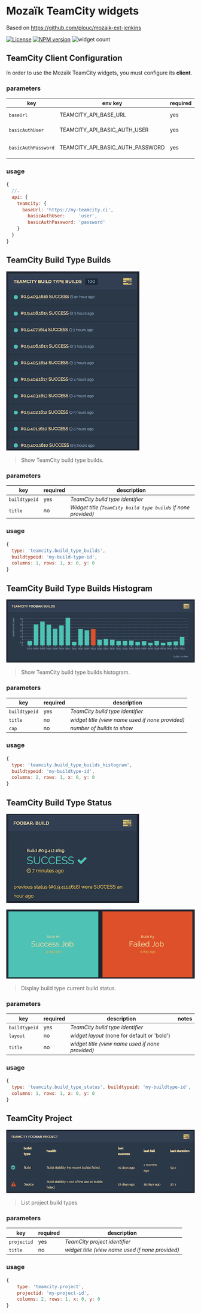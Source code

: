 # Mozaïk TeamCity widgets

Based on https://github.com/plouc/mozaik-ext-jenkins

[![License][license-image]][license-url]
[![NPM version][npm-image]][npm-url]
![widget count][widget-count-image]

## TeamCity Client Configuration

In order to use the Mozaïk TeamCity widgets, you must configure its **client**.

### parameters

key                 | env key                          | required | description              | notes
--------------------|----------------------------------|----------|--------------------------|-----------------------------------------------
`baseUrl`           | TEAMCITY_API_BASE_URL            | yes      | *TeamCity base url*      |
`basicAuthUser`     | TEAMCITY_API_BASIC_AUTH_USER     | yes      | *TeamCity auth user*     |
`basicAuthPassword` | TEAMCITY_API_BASIC_AUTH_PASSWORD | yes      | *TeamCity auth password* |

### usage

```javascript
{
  //…
  api: {
    teamcity: {
      baseUrl: 'https://my-teamcity.ci',
        basicAuthUser:     'user',
        basicAuthPassword: 'password'
    }
  }
}
```



## TeamCity Build Type Builds

![TeamCity build type builds](https://raw.githubusercontent.com/gazab/mozaik-ext-teamcity/master/preview/teamcity.build_type_builds.png)

> Show TeamCity build type builds.

### parameters

key                | required | description
-------------------|----------|---------------
`buildtypeid`      | yes      | *TeamCity build type identifier*                |
`title`            | no       | *Widget title (`TeamCity build type builds` if none provided)*

### usage

```javascript
{
  type: 'teamcity.build_type_builds',
  buildtypeid: 'my-build-type-id',
  columns: 1, rows: 1, x: 0, y: 0
}
```



## TeamCity Build Type Builds Histogram

![TeamCity build type builds histogram](https://raw.githubusercontent.com/gazab/mozaik-ext-teamcity/master/preview/teamcity.build_type_builds_histogram.png)

> Show TeamCity build type builds histogram.

### parameters

key            | required | description
---------------|----------|-------------------------------------------------|
`buildtypeid`  | yes      | *TeamCity build type identifier*                |
`title`        | no       | *widget title (view name used if none provided)*|
`cap`          | no       | *number of builds to show*                      |

### usage

```javascript
{
  type: 'teamcity.build_type_builds_histogram',
  buildtypeid: 'my-buildtype-id',
  columns: 2, rows: 1, x: 0, y: 0
}
```



## TeamCity Build Type Status

![TeamCity build type status](https://raw.githubusercontent.com/gazab/mozaik-ext-teamcity/master/preview/teamcity.build_type_status.png)

![TeamCity build type status bold](https://raw.githubusercontent.com/gazab/mozaik-ext-teamcity/master/preview/teamcity.build_type_status_bold.png)

> Display build type current build status.

### parameters

key            | required |description                                      | notes
---------------|----------|-------------------------------------------------|-----------------------------------------
`buildtypeid`  | yes      | *TeamCity build type identifier*                |     |
`layout`       | no       | *widget layout* (none for default or 'bold')    | 
`title`        | no       | *widget title (view name used if none provided)*|

### usage

```javascript
{
  type: 'teamcity.build_type_status', buildtypeid: 'my-buildtype-id',
  columns: 1, rows: 1, x: 0, y: 0
}
```



## TeamCity Project

![TeamCity project](https://raw.githubusercontent.com/gazab/mozaik-ext-teamcity/master/preview/teamcity.project.png)

> List project build types

### parameters

key          | required | description
-------------|----------|---------------
`projectid`  | yes      | *TeamCity project identifier*
`title`      | no       | *widget title (view name used if none provided)*

### usage

```javascript
{
    type: 'teamcity.project',
    projectid: 'my-project-id',
    columns: 2, rows: 1, x: 0, y: 0
}
```


[license-image]: https://img.shields.io/github/license/gazab/mozaik-ext-teamcity.svg?style=flat-square
[license-url]: https://github.com/gazab/mozaik-ext-teamcity/blob/master/LICENSE.md
[npm-image]: https://img.shields.io/npm/v/mozaik-ext-teamcity.svg?style=flat-square
[npm-url]: https://www.npmjs.com/package/mozaik-ext-teamcity
[widget-count-image]: https://img.shields.io/badge/widgets-x4-green.svg?style=flat-square
